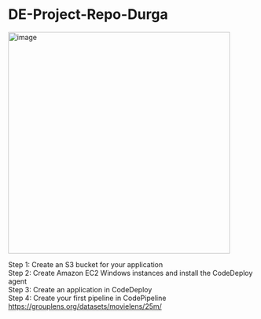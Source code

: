# DE-Project-Repo-Durga

<img width="451" alt="image" src="https://user-images.githubusercontent.com/105465968/200956740-e1c4025f-741b-4ca2-ad70-ae60a74bdc0b.png">


Step 1: Create an S3 bucket for your application<br />
Step 2: Create Amazon EC2 Windows instances and install the CodeDeploy agent<br />
Step 3: Create an application in CodeDeploy<br />
Step 4: Create your first pipeline in CodePipeline<br />
https://grouplens.org/datasets/movielens/25m/